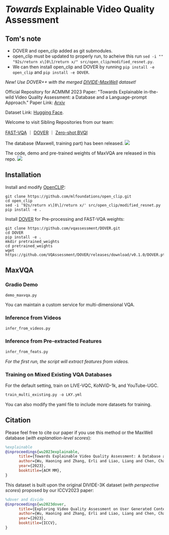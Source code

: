 # *Towards* Explainable Video Quality Assessment

## Tom's note

* DOVER and open_clip added as git submodules.
* open_clip must be updated to properly run, to acheive this run `sed -i "" "92s/return x\[0\]/return x/" src/open_clip/modified_resnet.py`.
* We can then install open_clip and DOVER by running `pip install -e open_clip` and `pip install -e DOVER`.


*New! Use DOVER++ with the merged [DIVIDE-MaxWell](https://github.com/VQAssessment/DOVER/tree/master/get_divide_dataset) dataset!*

Official Repository for ACMMM 2023 Paper: "Towards Explainable in-the-wild Video Quality Assessment: a Database and a Language-prompt Approach." Paper Link: [Arxiv](https://arxiv.org/abs/2305.12726)

Dataset Link: [Hugging Face](https://huggingface.co/datasets/teowu/DIVIDE-MaxWell/resolve/main/videos.zip).

Welcome to visit Sibling Repositories from our team:

[FAST-VQA](https://github.com/vqassessment/FAST-VQA-and-FasterVQA)  ｜ [DOVER](https://github.com/vqassessment/DOVER)  ｜  [Zero-shot BVQI](https://github.com/vqassessment/BVQI)

The database (Maxwell, training part) has been released.
![](figs/maxwell.png)

The code, demo and pre-trained weights of MaxVQA are released in this repo.
![](figs/maxvqa.png)


## Installation

Install and modify [OpenCLIP](https://github.com/mlfoundations/open_clip):

```
git clone https://github.com/mlfoundations/open_clip.git
cd open_clip
sed -i '92s/return x\[0\]/return x/' src/open_clip/modified_resnet.py
pip install -e .
```

Install [DOVER](https://github.com/vqassessment/DOVER) for Pre-processing and FAST-VQA weights:

```
git clone https://github.com/vqassessment/DOVER.git
cd DOVER
pip install -e .
mkdir pretrained_weights
cd pretrained_weights
wget https://github.com/VQAssessment/DOVER/releases/download/v0.1.0/DOVER.pth
```


## MaxVQA

### Gradio Demo

```python
demo_maxvqa.py
```

You can maintain a custom service for multi-dimensional VQA.


### Inference from Videos

```python
infer_from_videos.py
```

### Inference from Pre-extracted Features

```python
infer_from_feats.py
```

*For the first run, the script will extract features from videos.*


### Training on Mixed Existing VQA Databases

For the default setting, train on LIVE-VQC, KoNViD-1k, and YouTube-UGC.

```python
train_multi_existing.py -o LKY.yml
```

You can also modify the yaml file to include more datasets for training.



## Citation

Please feel free to cite our paper if you use this method or the MaxWell database (*with explanation-level scores*):

```bibtex
%explainable
@inproceedings{wu2023explainable,
      title={Towards Explainable Video Quality Assessment: A Database and a Language-Prompted Approach},
      author={Wu, Haoning and Zhang, Erli and Liao, Liang and Chen, Chaofeng and Hou, Jingwen and Wang, Annan and Sun, Wenxiu and Yan, Qiong and Lin, Weisi},
      year={2023},
      booktitle={ACM MM},
}
```

This dataset is built upon the original DIVIDE-3K dataset (*with perspective scores*) proposed by our ICCV2023 paper:

```bibtex
%dover and divide
@inproceedings{wu2023dover,
      title={Exploring Video Quality Assessment on User Generated Contents from Aesthetic and Technical Perspectives},
      author={Wu, Haoning and Zhang, Erli and Liao, Liang and Chen, Chaofeng and Hou, Jingwen and Wang, Annan and Sun, Wenxiu and Yan, Qiong and Lin, Weisi},
      year={2023},
      booktitle={ICCV},
}
```
